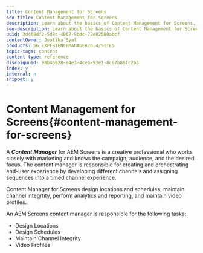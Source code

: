 ```yaml
---
title: Content Management for Screens
seo-title: Content Management for Screens
description: Learn about the basics of Content Management for Screens.
seo-description: Learn about the basics of Content Management for Screens.
uuid: 3d468df2-5d8c-4067-9bdc-72e82500abcf
contentOwner: Jyotika Syal
products: SG_EXPERIENCEMANAGER/6.4/SITES
topic-tags: content
content-type: reference
discoiquuid: 98b46928-e4e3-4ceb-93e1-8c67b86fc2b3
index: y
internal: n
snippet: y
---
```


# Content Management for Screens{#content-management-for-screens}

A ***Content Manager*** for AEM Screens is a creative professional who works closely with marketing and knows the campaign, audience, and the desired focus. The content manager is responsible for creating and orchestrating end-user experience by developing different channels and assigning sequences into a timed channel experience.

Content Manager for Screens design locations and schedules, maintain channel integrtity, perform analytics and reporting, and maintain video profiles.

An AEM Screens content manager is responsible for the following tasks:

* Design Locations
* Design Schedules
* Maintain Channel Integrity
* Video Profiles

